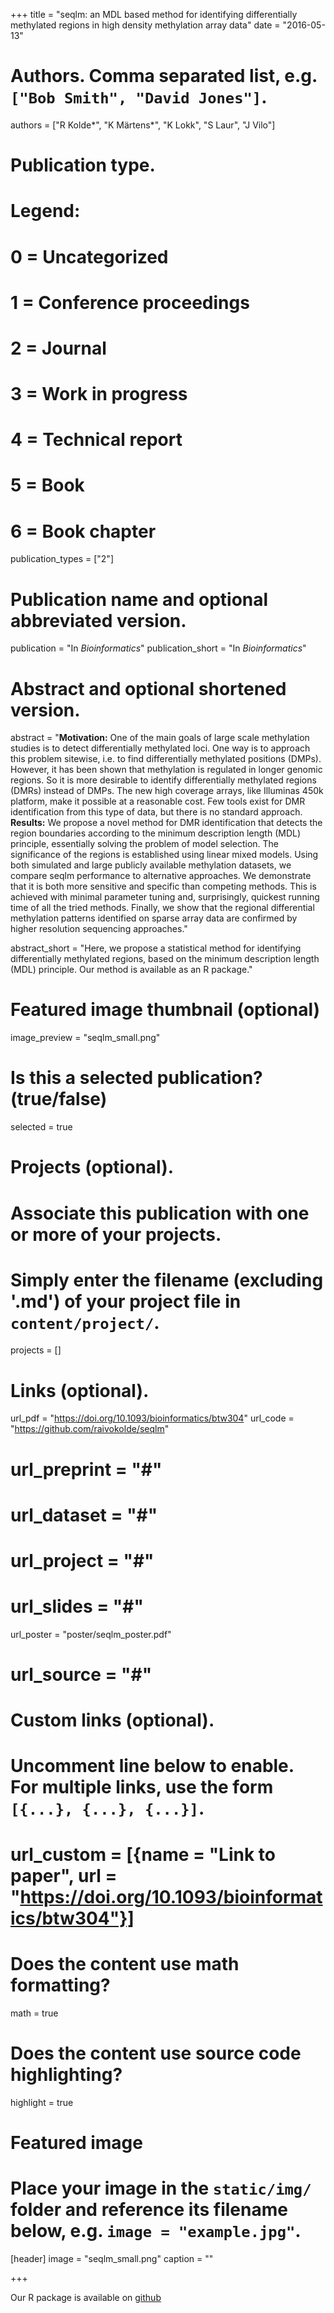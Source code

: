+++
title = "seqlm: an MDL based method for identifying differentially methylated regions in high density methylation array data"
date = "2016-05-13"

# Authors. Comma separated list, e.g. `["Bob Smith", "David Jones"]`.
authors = ["R Kolde&ast;", "K Märtens&ast;", "K Lokk", "S Laur", "J Vilo"]

# Publication type.
# Legend:
# 0 = Uncategorized
# 1 = Conference proceedings
# 2 = Journal
# 3 = Work in progress
# 4 = Technical report
# 5 = Book
# 6 = Book chapter
publication_types = ["2"]

# Publication name and optional abbreviated version.
publication = "In *Bioinformatics*"
publication_short = "In *Bioinformatics*"

# Abstract and optional shortened version.
abstract = "**Motivation:** One of the main goals of large scale methylation studies is to detect differentially methylated loci. One way is to approach this problem sitewise, i.e. to find differentially methylated positions (DMPs). However, it has been shown that methylation is regulated in longer genomic regions. So it is more desirable to identify differentially methylated regions (DMRs) instead of DMPs. The new high coverage arrays, like Illuminas 450k platform, make it possible at a reasonable cost. Few tools exist for DMR identification from this type of data, but there is no standard approach. <br/> **Results:** We propose a novel method for DMR identification that detects the region boundaries according to the minimum description length (MDL) principle, essentially solving the problem of model selection. The significance of the regions is established using linear mixed models. Using both simulated and large publicly available methylation datasets, we compare seqlm performance to alternative approaches. We demonstrate that it is both more sensitive and specific than competing methods. This is achieved with minimal parameter tuning and, surprisingly, quickest running time of all the tried methods. Finally, we show that the regional differential methylation patterns identified on sparse array data are confirmed by higher resolution sequencing approaches."

abstract_short = "Here, we propose a statistical method for identifying differentially methylated regions, based on the minimum description length (MDL) principle. Our method is available as an R package."

# Featured image thumbnail (optional)
image_preview = "seqlm_small.png"

# Is this a selected publication? (true/false)
selected = true

# Projects (optional).
#   Associate this publication with one or more of your projects.
#   Simply enter the filename (excluding '.md') of your project file in `content/project/`.
projects = []

# Links (optional).
url_pdf = "https://doi.org/10.1093/bioinformatics/btw304"
url_code = "https://github.com/raivokolde/seqlm"
# url_preprint = "#"
# url_dataset = "#"
# url_project = "#"
# url_slides = "#"
url_poster = "poster/seqlm_poster.pdf"
# url_source = "#"

# Custom links (optional).
#   Uncomment line below to enable. For multiple links, use the form `[{...}, {...}, {...}]`.
# url_custom = [{name = "Link to paper", url = "https://doi.org/10.1093/bioinformatics/btw304"}]

# Does the content use math formatting?
math = true

# Does the content use source code highlighting?
highlight = true

# Featured image
# Place your image in the `static/img/` folder and reference its filename below, e.g. `image = "example.jpg"`.
[header]
image = "seqlm_small.png"
caption = ""

+++

Our R package is available on [github](https://github.com/raivokolde/seqlm)
